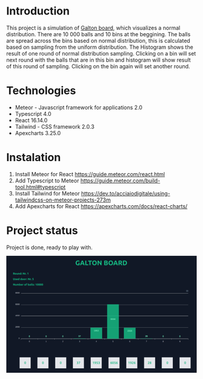 # Introduction
This project is a simulation of [Galton board](https://en.wikipedia.org/wiki/Bean_machine), which visualizes a normal distribution. There are 10 000 balls and 10 bins at the beggining.
The balls are spread across the bins based on normal distribution, this is calculated based on sampling from the uniform distribution.
The Histogram shows the result of one round of normal distribution sampling. Clicking on a bin will set next round with the balls
that are in this bin and histogram will show result of this round of sampling. Clicking on the bin again will set another round.

# Technologies
+ Meteor - Javascript framework for applications 2.0
+ Typescript 4.0
+ React 16.14.0
+ Tailwind - CSS framework 2.0.3
+ Apexcharts 3.25.0

# Instalation
1. Install Meteor for React https://guide.meteor.com/react.html
2. Add Typescript to Meteor https://guide.meteor.com/build-tool.html#typescript
3. Install Tailwind for Meteor https://dev.to/acciaiodigitale/using-tailwindcss-on-meteor-projects-273m
4. Add Apexcharts for React https://apexcharts.com/docs/react-charts/

# Project status
Project is done, ready to play with.

![Alt text](public/demo.png?raw=true "Demo")
